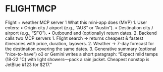# FLIGHTMCP
Flight + weather MCP server
1  What this mini-app does (MVP)
	1.	User enters:
	•	Origin city / airport (e.g., “AUS” or “Austin”).
	•	Destination city / airport (e.g., “SFO”).
	•	Outbound and (optionally) return dates.
	2.	Backend calls two MCP servers
	1.	Flight search → returns cheapest & fastest itineraries with price, duration, layovers.
	2.	Weather → 7-day forecast for the destination covering the same dates.
	3.	Generative summary (optional “nice-to-have”)
o3 or Gemini writes a short paragraph:
“Expect mild temps (18-22 °C) with light showers—pack a rain jacket. Cheapest nonstop is JetBlue #123 for $217.”
